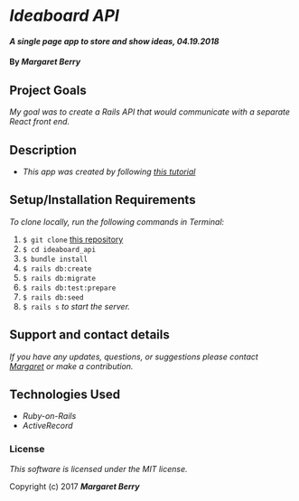 # _Ideaboard API_

#### _A single page app to store and show ideas, 04.19.2018_

#### By _**Margaret Berry**_

## Project Goals
_My goal was to create a Rails API that would communicate with a separate React front end._

## Description
* _This app was created by following [this tutorial](https://www.sitepoint.com/react-rails-5-1/)_

## Setup/Installation Requirements
_To clone locally, run the following commands in Terminal:_

1. `$ git clone` [this repository](https://github.com/codemargaret/ideaboard_api.git)
2. `$ cd ideaboard_api`
3. `$ bundle install`
4. `$ rails db:create`
5. `$ rails db:migrate`
6. `$ rails db:test:prepare`
7. `$ rails db:seed`
8. `$ rails s` _to start the server._

## Support and contact details
_If you have any updates, questions, or suggestions please contact [Margaret] or make a contribution._

[Margaret]: mailto:codeberry1@gmail.com

## Technologies Used
* _Ruby-on-Rails_
* _ActiveRecord_

### License
*This software is licensed under the MIT license.*

Copyright (c) 2017 **_Margaret Berry_**
